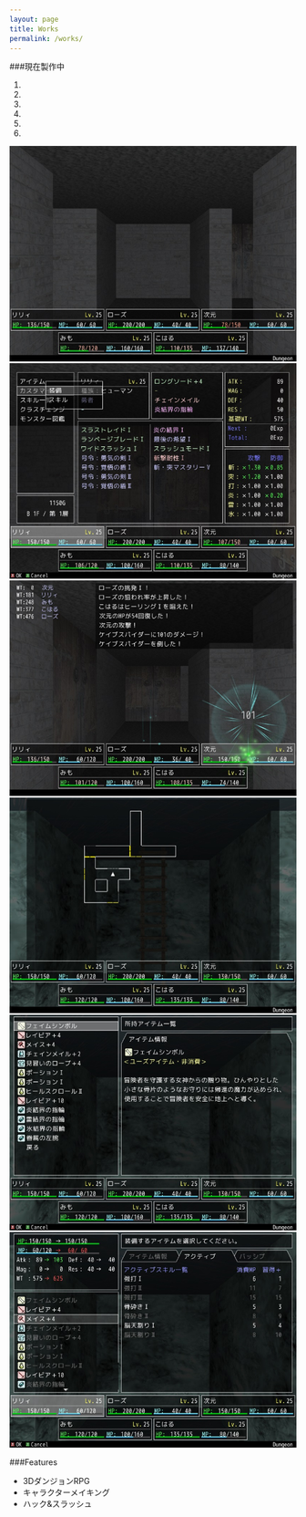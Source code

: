 ```yaml
---
layout: page
title: Works
permalink: /works/
---
```


###現在製作中

<div id="screenshot" class="carousel slide center-block" data-ride="carousel" style="max-width:800px">

  <!-- 中央に表示される丸いボタン -->
  <ol class="carousel-indicators">
    <!-- 
        Carouselのid名を合わせる、スライダーの数だけ用意する
            data-slide-toで何番目のスライドへ移動するか指定する、0から始めるので１つめのスライドなら0を指定
     -->
    <li data-target="#screenshot" data-slide-to="0" class="active"></li>
    <li data-target="#screenshot" data-slide-to="1" class=""></li>
    <li data-target="#screenshot" data-slide-to="2" class=""></li>
    <li data-target="#screenshot" data-slide-to="2" class=""></li>
    <li data-target="#screenshot" data-slide-to="2" class=""></li>
    <li data-target="#screenshot" data-slide-to="2" class=""></li>

  </ol>

  <!-- ここからCarouselの中身 -->
  <div class="carousel-inner">
    <!-- item = １ページ、activeを入れたところが最初に表示される -->
    <div class="item active">
      <img alt="First slide" src="/picture/ss00.jpg">
    </div>
    <div class="item">
      <img alt="Second slide" src="/picture/ss01.jpg">
    </div>
    <div class="item">
      <img alt="Third slide" src="/picture/ss02.jpg">
    </div>
    <div class="item">
      <img alt="Fourth slide" src="/picture/ss03.jpg">
    </div>
    <div class="item">
      <img alt="Fifth slide" src="/picture/ss04.jpg">
    </div>
    <div class="item">
      <img alt="Sixth slide" src="/picture/ss05.jpg">
    </div>

  </div>

  <!-- ページ送りボタン、ここもCarouselのid名を合わせる -->
  <a class="left carousel-control" href="#screenshot" data-slide="prev">
    <span class="glyphicon glyphicon-chevron-left"></span>
  </a>
  <a class="right carousel-control" href="#screenshot" data-slide="next">
    <span class="glyphicon glyphicon-chevron-right"></span>
  </a>
</div>

###Features

- 3DダンジョンRPG
- キャラクターメイキング
- ハック&スラッシュ

